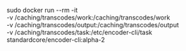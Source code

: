 sudo docker run --rm -it \
  -v /caching/transcodes/work:/caching/transcodes/work \
  -v /caching/transcodes/output:/caching/transcodes/output \
  -v /caching/transcodes/task:/etc/encoder-cli/task \
  standardcore/encoder-cli:alpha-2